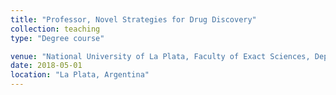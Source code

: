 ```yaml
---
title: "Professor, Novel Strategies for Drug Discovery"
collection: teaching
type: "Degree course"

venue: "National University of La Plata, Faculty of Exact Sciences, Department of Biological Sciences"
date: 2018-05-01
location: "La Plata, Argentina"
---
```


